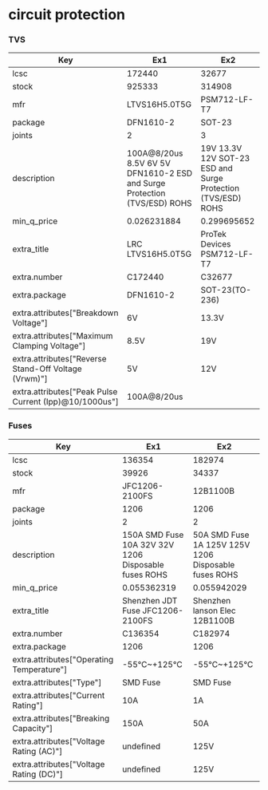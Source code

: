 # circuit protection

### TVS

| Key | Ex1 | Ex2 |
| --- | --- | --- |
| lcsc | 172440 | 32677 |
| stock | 925333 | 314908 |
| mfr | LTVS16H5.0T5G | PSM712-LF-T7 |
| package | DFN1610-2 | SOT-23 |
| joints | 2 | 3 |
| description | 100A@8/20us 8.5V 6V 5V DFN1610-2 ESD and Surge Protection (TVS/ESD) ROHS | 19V 13.3V 12V SOT-23 ESD and Surge Protection (TVS/ESD) ROHS |
| min_q_price | 0.026231884 | 0.299695652 |
| extra_title | LRC LTVS16H5.0T5G | ProTek Devices PSM712-LF-T7 |
| extra.number | C172440 | C32677 |
| extra.package | DFN1610-2 | SOT-23(TO-236) |
| extra.attributes["Breakdown Voltage"] | 6V | 13.3V |
| extra.attributes["Maximum Clamping Voltage"] | 8.5V | 19V |
| extra.attributes["Reverse Stand-Off Voltage (Vrwm)"] | 5V | 12V |
| extra.attributes["Peak Pulse Current (Ipp)@10/1000us"] | 100A@8/20us |  |

### Fuses

| Key | Ex1 | Ex2 |
| --- | --- | --- |
| lcsc | 136354 | 182974 |
| stock | 39926 | 34337 |
| mfr | JFC1206-2100FS | 12B1100B |
| package | 1206 | 1206 |
| joints | 2 | 2 |
| description | 150A SMD Fuse 10A 32V 32V 1206 Disposable fuses ROHS | 50A SMD Fuse 1A 125V 125V 1206 Disposable fuses ROHS |
| min_q_price | 0.055362319 | 0.055942029 |
| extra_title | Shenzhen JDT Fuse JFC1206-2100FS | Shenzhen lanson Elec 12B1100B |
| extra.number | C136354 | C182974 |
| extra.package | 1206 | 1206 |
| extra.attributes["Operating Temperature"] | -55℃~+125℃ | -55℃~+125℃ |
| extra.attributes["Type"] | SMD Fuse | SMD Fuse |
| extra.attributes["Current Rating"] | 10A | 1A |
| extra.attributes["Breaking Capacity"] | 150A | 50A |
| extra.attributes["Voltage Rating  (AC)"] | undefined | 125V |
| extra.attributes["Voltage Rating (DC)"] | undefined | 125V |

